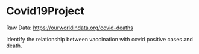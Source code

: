 # Covid19Project
Raw Data: https://ourworldindata.org/covid-deaths

Identify the relationship between vaccination with covid positive cases and death.
